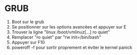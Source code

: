 

# GRUB

1. Boot sur le grub
2. Se positionner sur les options avancées et appuyer sur E
3. Trouver la ligne "linux /boot/vmlinuz[...] ro quiet"
4. Remplacer "ro quiet" par "rw init=/bin/bash"
5. Appuyer sur F10
6. poweroff -f pour sortir proprement et éviter le kernel panick

